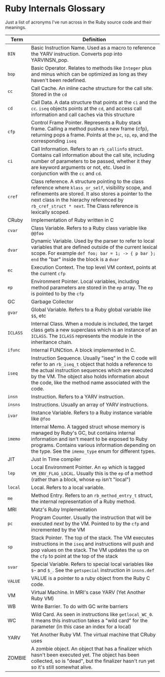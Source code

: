 # Ruby Internals Glossary

Just a list of acronyms I've run across in the Ruby source code and their meanings.

| Term | Definition |
| ---  | -----------|
| `BIN` | Basic Instruction Name. Used as a macro to reference the YARV instruction. Converts pop into YARVINSN_pop. |
| `bop` | Basic Operator. Relates to methods like `Integer` plus and minus which can be optimized as long as they haven't been redefined. |
| `cc` | Call Cache.  An inline cache structure for the call site. Stored in the `cd` |
| `cd` | Call Data. A data structure that points at the `ci` and the `cc`.  `iseq` objects points at the `cd`, and access call information and call caches via this structure |
| `cfp`| Control Frame Pointer. Represents a Ruby stack frame.  Calling a method pushes a new frame (cfp), returning pops a frame. Points at  the `pc`, `sp`, `ep`, and the corresponding `iseq`|
| `ci` | Call Information.  Refers to an `rb_callinfo` struct. Contains call information about the call site, including number of parameters to be passed, whether it they are keyword arguments or not, etc. Used in conjunction with the `cc` and `cd`. |
| `cref` | Class reference. A structure pointing to the class reference where `klass_or_self`, visibility scope, and refinements are stored. It also stores a pointer to the next class in the hierachy referenced by `rb_cref_struct * next`. The Class reference is lexically scoped. |
| CRuby | Implementation of Ruby written in C |
| `cvar` | Class Variable. Refers to a Ruby class variable like `@@foo` |
| `dvar` | Dynamic Variable. Used by the parser to refer to local variables that are defined outside of the current lexical scope. For example `def foo; bar = 1; -> { p bar }; end` the "bar" inside the block is a `dvar` |
| `ec` | Execution Context. The top level VM context, points at the current `cfp` |
| `ep` | Environment Pointer. Local variables, including method parameters are stored in the `ep` array. The `ep` is pointed to by the `cfp` |
| GC | Garbage Collector |
| `gvar` | Global Variable. Refers to a Ruby global variable like `$$`, etc |
| `ICLASS` | Internal Class. When a module is included, the target class gets a new superclass which is an instance of an `ICLASS`. The `ICLASS` represents the module in the inheritance chain. |
| `ifunc` | Internal FUNCtion. A block implemented in C. |
| `iseq` | Instruction Sequence.  Usually "iseq" in the C code will refer to an `rb_iseq_t` object that holds a reference to the actual instruction sequences which are executed by the VM. The object also holds information about the code, like the method name associated with the code. |
| `insn` | Instruction. Refers to a YARV instruction. |
| `insns` | Instructions. Usually an array of YARV instructions. |
| `ivar` | Instance Variable. Refers to a Ruby instance variable like `@foo` |
| `imemo` | Internal Memo.  A tagged struct whose memory is managed by Ruby's GC, but contains internal information and isn't meant to be exposed to Ruby programs. Contains various information depending on the type.  See the `imemo_type` enum for different types. |
| JIT | Just In Time compiler |
| `lep` | Local Environment Pointer. An `ep` which is tagged `VM_ENV_FLAG_LOCAL`. Usually this is the `ep` of a method (rather than a block, whose `ep` isn't "local") |
| `local` | Local. Refers to a local variable. |
| `me` | Method Entry. Refers to an `rb_method_entry_t` struct, the internal representation of a Ruby method.
| MRI | Matz's Ruby Implementation |
| `pc` | Program Counter. Usually the instruction that will be executed _next_ by the VM. Pointed to by the `cfp` and incremented by the VM |
| `sp` | Stack Pointer. The top of the stack. The VM executes instructions in the `iseq` and instructions will push and pop values on the stack. The VM updates the `sp` on the `cfp` to point at the top of the stack|
| `svar` | Special Variable. Refers to special local variables like `$~` and `$_`. See the `getspecial` instruction in `insns.def` |
| `VALUE` | VALUE is a pointer to a ruby object from the Ruby C code. |
| VM   | Virtual Machine. In MRI's case YARV (Yet Another Ruby VM)
| WB | Write Barrier.  To do with GC write barriers |
| WC | Wild Card. As seen in instructions like `getlocal_WC_0`.  It means this instruction takes a "wild card" for the parameter (in this case an index for a local) |
| YARV | Yet Another Ruby VM.  The virtual machine that CRuby uses |
| ZOMBIE | A zombie object. An object that has a finalizer which hasn't been executed yet. The object has been collected, so is "dead", but the finalizer hasn't run yet so it's still somewhat alive. |
